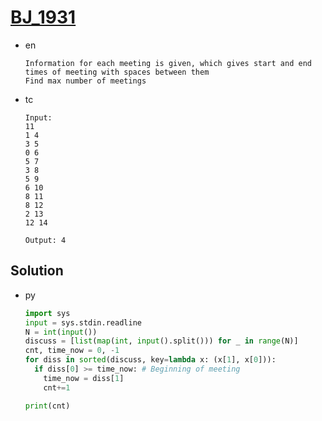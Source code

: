 # [BJ_1931](https://acmicpc.net/problem/1931)

* en

  ```en
  Information for each meeting is given, which gives start and end times of meeting with spaces between them
  Find max number of meetings
  ```

* tc

  ```tc
  Input:
  11
  1 4
  3 5
  0 6
  5 7
  3 8
  5 9
  6 10
  8 11
  8 12
  2 13
  12 14

  Output: 4
  ```

## Solution

* py

  ```py
  import sys
  input = sys.stdin.readline
  N = int(input())
  discuss = [list(map(int, input().split())) for _ in range(N)]
  cnt, time_now = 0, -1
  for diss in sorted(discuss, key=lambda x: (x[1], x[0])):
    if diss[0] >= time_now: # Beginning of meeting
      time_now = diss[1]
      cnt+=1

  print(cnt)
  ```
